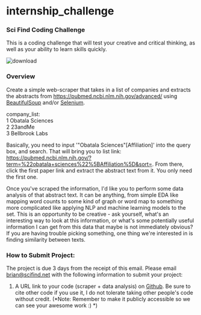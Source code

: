 # internship_challenge
### Sci Find Coding Challenge ###

This is a coding challenge that will test your creative and critical thinking, as well as your ability to learn skills quickly. 

![download](https://user-images.githubusercontent.com/43942774/82876787-32359980-9eee-11ea-8632-1e835a682014.png)


### Overview ###
Create a simple web-scraper that takes in a list of companies and extracts the abstracts from https://pubmed.ncbi.nlm.nih.gov/advanced/ using [BeautifulSoup](https://programminghistorian.org/en/lessons/intro-to-beautiful-soup) and/or [Selenium](https://www.geeksforgeeks.org/selenium-python-tutorial/). 

company_list: <br>
1 Obatala Sciences <br>
2 23andMe <br>
3 Bellbrook Labs 

Basically, you need to input '"Obatala Sciences"[Affiliation]' into the query box, and search. That will bring you to list link: https://pubmed.ncbi.nlm.nih.gov/?term=%22obatala+sciences%22%5BAffiliation%5D&sort=. From there, click the first paper link and extract the abstract text from it. You only need the first one.

Once you've scraped the information, I'd like you to perform some data analysis of that abstract text. It can be anything, from simple EDA like mapping word counts to some kind of graph or word map to something more complicated like applying NLP and machine learning models to the set. This is an opportunity to be creative - ask yourself, what's an interesting way to look at this information, or what's some potentially useful information I can get from this data that maybe is not immediately obvious? If you are having trouble picking something, one thing we're interested in is finding similarity between texts. 


### How to Submit Project: ###
The project is due 3 days from the receipt of this email. Please email brian@scifind.net with the following information to submit your project:

  1. A URL link to your code (scraper + data analysis) on [Github](https://github.com/). Be sure to cite other code if you use it, I do not tolerate taking other people's code without credit. (*Note: Remember to make it publicly accessible so we can see your awesome work :) *)
